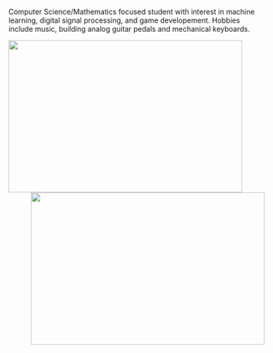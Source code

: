Computer Science/Mathematics focused student with interest in machine learning, digital signal processing, and game developement. Hobbies include music, building analog guitar pedals and mechanical keyboards.

<img align ="left" img width="460" height="300" src="https://github-readme-stats.vercel.app/api?username=bsumser&show_icons=true">
<img align = "right" img width="460" height="300" src="https://github-readme-stats.vercel.app/api/top-langs/?username=bsumser&theme=blue-green">

<!--
**bsumser/bsumser** is a ✨ _special_ ✨ repository because its `README.md` (this file) appears on your GitHub profile.

Here are some ideas to get you started:

- 🔭 I’m currently working on ...
- 🌱 I’m currently learning ...
- 👯 I’m looking to collaborate on ...
- 🤔 I’m looking for help with ...
- 💬 Ask me about ...
- 📫 How to reach me: ...
- 😄 Pronouns: ...
- ⚡ Fun fact: ...
-->
